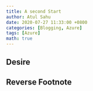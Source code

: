 ```yaml
---
title: A second Start
author: Atul Sahu
date: 2020-07-27 11:33:00 +0800
categories: [Blogging, Azure]
tags: [Azure]
math: true
---
```


## Desire

## Reverse Footnote

[^footnote]: The footnote source.
